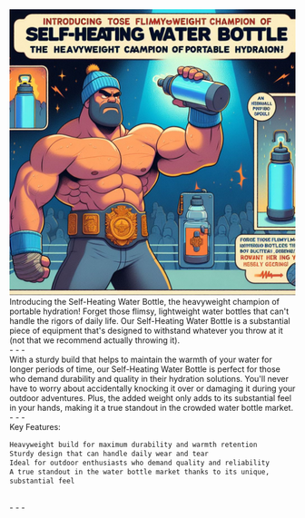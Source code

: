 <img src="self-heat1.jpg">
Introducing the Self-Heating Water Bottle, the heavyweight champion of portable hydration! Forget those flimsy, lightweight water bottles that can't handle the rigors of daily life. Our Self-Heating Water Bottle is a substantial piece of equipment that's designed to withstand whatever you throw at it (not that we recommend actually throwing it). 
<br> - - - <br>
With a sturdy build that helps to maintain the warmth of your water for longer periods of time, our Self-Heating Water Bottle is perfect for those who demand durability and quality in their hydration solutions. You'll never have to worry about accidentally knocking it over or damaging it during your outdoor adventures. Plus, the added weight only adds to its substantial feel in your hands, making it a true standout in the crowded water bottle market.
<br> - - - <br>
Key Features:

    Heavyweight build for maximum durability and warmth retention
    Sturdy design that can handle daily wear and tear
    Ideal for outdoor enthusiasts who demand quality and reliability
    A true standout in the water bottle market thanks to its unique, substantial feel
<br> - - - <br>
